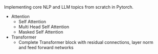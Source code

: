 Implementing core NLP and LLM topics from scratch in Pytorch.

- Attention
  - Self Attention
  - Multi Head Self Attention
  - Masked Self Attention
- Transformer
  - Complete Transformer block with residual connections, layer norm and feed forward networks
